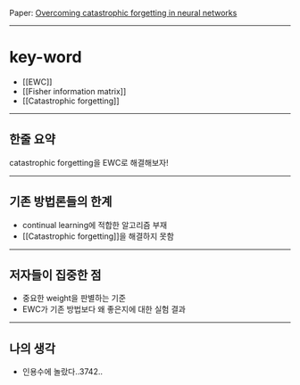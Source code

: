 Paper: [Overcoming catastrophic forgetting in neural networks](https://arxiv.org/abs/1612.00796)

---
# key-word
- [[EWC]]
- [[Fisher information matrix]]
- [[Catastrophic forgetting]]
---
## 한줄 요약
catastrophic forgetting을 EWC로 해결해보자!

---
## 기존 방법론들의 한계
- continual learning에 적합한 알고리즘 부재
- [[Catastrophic forgetting]]을 해결하지 못함
---
## 저자들이 집중한 점
- 중요한 weight을 판별하는 기준
- EWC가 기존 방법보다 왜 좋은지에 대한 실험 결과
---
## 나의 생각
- 인용수에 놀랐다..3742..